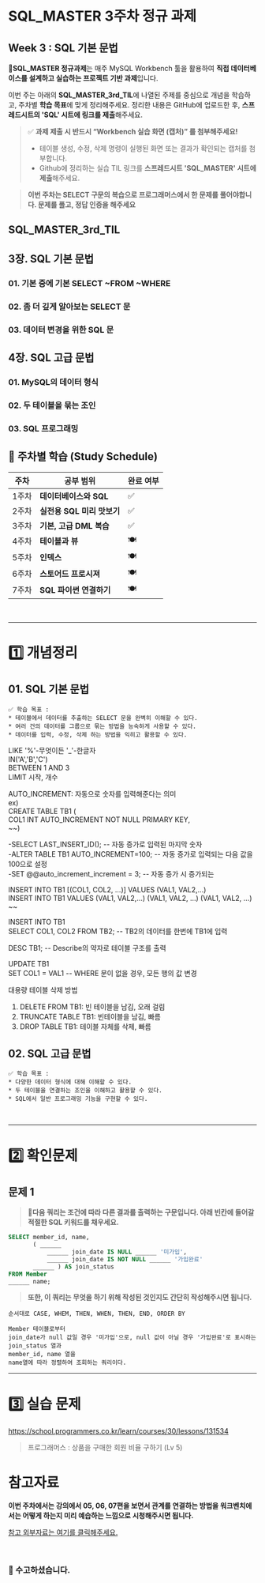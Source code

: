 # SQL_MASTER 3주차 정규 과제 

## Week 3 : SQL 기본 문법

📌**SQL_MASTER 정규과제**는 매주 MySQL Workbench 툴을 활용하여 **직접 데이터베이스를 설계하고 실습하는 프로젝트 기반 과제**입니다. 

이번 주는 아래의 **SQL_MASTER_3rd_TIL**에 나열된 주제를 중심으로 개념을 학습하고, 주차별 **학습 목표**에 맞게 정리해주세요. 정리한 내용은 GitHub에 업로드한 후, **스프레드시트의 'SQL' 시트에 링크를 제출**해주세요. 



> ✅ **과제 제출 시 반드시 “Workbench 실습 화면 (캡처)” 를 첨부해주세요!**
>
> - 테이블 생성, 수정, 삭제 명령이 실행된 화면 또는 결과가 확인되는 캡처를 첨부합니다.
> - Github에 정리하는 실습 TIL 링크를 **스프레드시트 'SQL_MASTER' 시트에 제출**해주세요.



<!-- 이번 주차는 SELECT 구문에 대한 복습입니다. 개념 정리는 책을 읽으면서 평소 잘 못 알고 있거나 헷갈리는 개념을 위주로 정리해주세요. -->

> **이번 주차는 SELECT 구문의 복습으로 프로그래머스에서 한 문제를 풀어야합니다. 문제를 풀고, 정답 인증을 해주세요**



## SQL_MASTER_3rd_TIL

## 3장. SQL 기본 문법

### 01. 기본 중에 기본 SELECT ~FROM ~WHERE

### 02. 좀 더 깊게 알아보는 SELECT 문

### 03. 데이터 변경을 위한 SQL 문



## 4장. SQL 고급 문법

### 01. MySQL의 데이터 형식 

### 02. 두 테이블을 묶는 조인

### 03. SQL 프로그래밍



## 🏁 주차별 학습 (Study Schedule)

| 주차  | 공부 범위                  | 완료 여부 |
| ----- | -------------------------- | --------- |
| 1주차 | **데이터베이스와 SQL**     | ✅         |
| 2주차 | **실전용 SQL 미리 맛보기** | ✅         |
| 3주차 | **기본, 고급 DML 복습**    | ✅         |
| 4주차 | **테이블과 뷰**            | 🍽️         |
| 5주차 | **인덱스**                 | 🍽️         |
| 6주차 | **스토어드 프로시져**      | 🍽️         |
| 7주차 | **SQL 파이썬 연결하기**    | 🍽️         |

<br>

<!-- 여기까진 그대로 둬 주세요-->

---

# 1️⃣ 개념정리

## 01. SQL 기본 문법

~~~
✅ 학습 목표 :
* 테이블에서 데이터를 추출하는 SELECT 문을 완벽히 이해할 수 있다.
* 여러 건의 데이터를 그룹으로 묶는 방법을 능숙하게 사용할 수 있다.
* 데이터를 입력, 수정, 삭제 하는 방법을 익히고 활용할 수 있다. 
~~~

LIKE '%'-무엇이든 '_'-한글자    
IN('A','B','C')  
BETWEEN 1 AND 3  
LIMIT 시작, 개수


AUTO_INCREMENT: 자동으로 숫자를 입력해준다는 의미  
ex)  
CREATE TABLE TB1 (  
COL1 INT AUTO_INCREMENT NOT NULL PRIMARY KEY,  
~~)  

-SELECT LAST_INSERT_ID(); -- 자동 증가로 입력된 마지막 숫자  
-ALTER TABLE TB1 AUTO_INCREMENT=100; -- 자동 증가로 입력되는 다음 값을 100으로 설정  
-SET @@auto_increment_increment = 3; -- 자동 증가 시 증가되는 


INSERT INTO TB1 [(COL1, COL2, ...)] VALUES (VAL1, VAL2,...)  
INSERT INTO TB1 VALUES (VAL1, VAL2,...) (VAL1, VAL2, ...) (VAL1, VAL2, ...) ~~

INSERT INTO TB1  
  SELECT COL1, COL2 FROM TB2; -- TB2의 데이터를 한번에 TB1에 입력

  
DESC TB1; -- Describe의 약자로 테이블 구조를 출력

UPDATE TB1  
  SET COL1 = VAL1 -- WHERE 문이 없을 경우, 모든 행의 값 변경


대용량 테이블 삭제 방법  
1) DELETE FROM TB1: 빈 테이블을 남김, 오래 걸림  
2) TRUNCATE TABLE TB1: 빈테이블을 남김, 빠름  
3) DROP TABLE TB1: 테이블 자체를 삭제, 빠름


## 02. SQL 고급 문법

~~~
✅ 학습 목표 :
* 다양한 데이터 형식에 대해 이해할 수 있다.
* 두 테이블을 연결하는 조인을 이해하고 활용할 수 있다.
* SQL에서 일반 프로그래밍 기능을 구현할 수 있다. 
~~~

<!-- 새롭게 배운 내용을 자유롭게 정리해주세요.-->



<br>

---

# 2️⃣ 확인문제

## 문제 1

> **🧚다음 쿼리는 조건에 따라 다른 결과를 출력하는 구문입니다. 아래 빈칸에 들어갈 적절한 SQL 키워드를 채우세요.**

~~~sql
SELECT member_id, name,
       ( ______
           ______ join_date IS NULL ______ '미가입',
           ______ join_date IS NOT NULL ______ '가입완료'
       ______ ) AS join_status
FROM Member
______ name;
~~~

> **또한, 이 쿼리는 무엇을 하기 위해 작성된 것인지도 간단히 작성해주시면 됩니다.**



~~~
순서대로 CASE, WHEM, THEN, WHEN, THEN, END, ORDER BY

Member 테이블로부터
join_date가 null 값일 경우 '미가입'으로, null 값이 아닐 경우 '가입완료'로 표시하는 join_status 열과
member_id, name 열을
name열에 따라 정렬하여 조회하는 쿼리이다.
~~~



---

# 3️⃣ 실습 문제

https://school.programmers.co.kr/learn/courses/30/lessons/131534

> 프로그래머스 : 상품을 구매한 회원 비율 구하기 (Lv 5)

<!-- 이 주석을 지우고 문제의 코드와 코드에 대한 설명과 '정답입니다' 문구를 캡쳐해서 올려주세요 -->



# 참고자료

**이번 주차에서는 강의에서 05, 06, 07편을 보면서 관계를 연결하는 방법을 워크벤치에서는 어떻게 하는지 미리 예습하는 느낌으로 시청해주시면 됩니다.**



[참고 외부자료는 여기를 클릭해주세요.](https://www.youtube.com/playlist?list=PL_RECGqDS3ieZFybjCx0kTYkPK-TioY1S)

<br>

### 🎉 수고하셨습니다.
